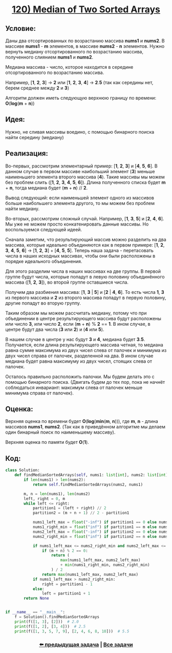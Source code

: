 <div align='center'>
<h1><a href='https://leetcode.com/problems/median-of-two-sorted-arrays/description/'><strong>120) Median of Two Sorted Arrays</strong></a></h1>
</div>

## **Условие:**

Даны два отсортированных по возрастанию массива **nums1** и **nums2**. В массиве **nums1** - **m** элементов, в массиве **nums2** - **n** элементов. Нужно вернуть медиану отсортированного по возрастанию массива, полученного слиянием **nums1** и **nums2**.

Медиана массива - число, которое находится в середине отсортированного по возрастанию массива.

Например, [**1**, **2**, **3**] -> **2** или [**1**, **2**, **3**, **4**] -> **2**.**5** (так как середины нет, берем среднее между **2** и **3**)

Алгоритм должен иметь следующую верхнюю границу по времени: **O**(**log**(**m** + **n**))

## **Идея:**

Нужно, не сливая массивы воедино, с помощью бинарного поиска найти середину (медиану)

## **Реализация:**

Во-первых, рассмотрим элементарный пример: [**1**, **2**, **3**] и [**4**, **5**, **6**]. В данном случае в первом массиве наибольший элемент (**3**) меньше наименьшего элемента второго массива (**4**). Такие массивы мы можем без проблем слить ([**1**, **2**, **3**, **4**, **5**, **6**]). Длина полученного списка будет **m** + **n**, тогда медиана будет (**m** + **n**) // **2**.

Вывод следующий: если наименьшей элемент одного из массивов больше наибольшего элемента другого, то мы можем без проблем найти медиану.

Во-вторых, рассмотрим сложный случай. Например, [**1**, **3**, **5**] и [**2**, **4**, **6**]. Мы уже не можем просто конкатенировать данные массивы. Но воспользуемся следующей идеей.

Сначала заметим, что результирующий массив можно разделить на два массива, которые идеально объединяются как в первом примере: [**1**, **2**, **3**, **4**, **5**, **6**] -> [**1**, **2**, **3**] + [**4**, **5**, **5**]. Теперь наша задача - перетасовать числа в наших исходных массивах, чтобы они были расположены в порядке идеального объединения.

Для этого разделим числа в наших массивах на две группы. В первой группе будут числа, которые попадут в левую половину объединённого массива ([**1**, **2**, **3**]), во второй группе оставшиеся числа.

Получим два разбиения массива: [**1**, **3** | **5**] и [**2** | **4**, **6**]. То есть числа **1**, **3** из первого массива и **2** из второго массива попадут в первую половину, другие попадут во вторую группу.

Таким образом мы можем рассчитать медиану, потому что при объединении в центре результирующего массива будут расположены или число **3**, или число **2**, если (**m** + **n**) % **2** == **1**. В ином случае, в центре будут два числа (**3** или **2**) и (**4** или **5**).

В нашем случае в центре у нас будут **3** и **4**, медиана будет **3**.**5**. Получается, если длина результирующего массива четная, то медиана равна сумме максимума из двух чисел слева от палочек и минимума из двух чисел справа от палочек, разделенной на два. В ином случае медиана будет равна максимуму из двух чисел, стоящих слева от палочек.

Осталось правильно расположить палочки. Мы будем делать это с помощью бинарного поиска. (Двигать будем до тех пор, пока не начнёт соблюдаться инвариант: максимум слева от палочек меньше минимума справа от палочек).



## **Оценка:**

Верхняя оценка по времени будет **O**(**log**(**min**(**m**, **n**))), где **m**, **n** - длина массивов **nums1**, **nums2**. (Так как в приведённом алгоритме мы делаем один бинарный поиск по наименьшему массиву).

Верхняя оценка по памяти будет **O**(**1**).

## Код:
```python
class Solution:
    def findMedianSortedArrays(self, nums1: list[int], nums2: list[int]) -> float:
        if len(nums1) > len(nums2):
            return self.findMedianSortedArrays(nums2, nums1)

        m, n = len(nums1), len(nums2)
        left, right = 0, m
        while left <= right:
            partition1 = (left + right) // 2
            partition2 = (m + n + 1) // 2 - partition1

            nums1_left_max = float("-inf") if partition1 == 0 else nums1[partition1 - 1]
            nums1_right_min = float("inf") if partition1 == m else nums1[partition1]
            nums2_left_max = float("-inf") if partition2 == 0 else nums2[partition2 - 1]
            nums2_right_min = float("inf") if partition2 == n else nums2[partition2]

            if nums1_left_max <= nums2_right_min and nums2_left_max <= nums1_right_min:
                if (m + n) % 2 == 0:
                    return (
                        max(nums1_left_max, nums2_left_max)
                        + min(nums1_right_min, nums2_right_min)
                    ) / 2
                return max(nums1_left_max, nums2_left_max)
            if nums1_left_max > nums2_right_min:
                right = partition1 - 1
            else:
                left = partition1 + 1
        return None


if __name__ == "__main__":
    f = Solution().findMedianSortedArrays
    print(f([1, 3], [2]))  # 2.0
    print(f([1, 2], [3, 4]))  # 2.5
    print(f([1, 3, 5, 7, 9], [2, 4, 6, 8, 10]))  # 5.5

```

<div align='center'><h3><a href='https://github.com/TAskMAster339/PythonAlgorithms/tree/main/119.Find%20Minimum%20in%20Rotated%20Sorted%20Array'>⬅️ предыдущая задача</a>&nbsp;|&nbsp;<a href='https://github.com/TAskMAster339/PythonAlgorithms/tree/main/README.md'>Все задачи</a></h3></div>